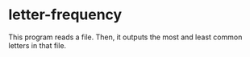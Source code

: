 # letter-frequency
This program reads a file. Then, it outputs the most and least common letters in that file.
